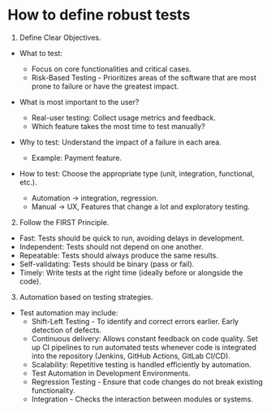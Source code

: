 # How to define robust tests

1. Define Clear Objectives.
   
- What to test:
  - Focus on core functionalities and critical cases.
  - Risk-Based Testing - Prioritizes areas of the software that are most prone to failure or have the greatest impact.
    
- What is most important to the user?
  - Real-user testing: Collect usage metrics and feedback.
  - Which feature takes the most time to test manually?
    
- Why to test: Understand the impact of a failure in each area.
  - Example: Payment feature.
 
- How to test: Choose the appropriate type (unit, integration, functional, etc.).
  - Automation -> integration, regression.
  - Manual -> UX, Features that change a lot and exploratory testing.

2. Follow the FIRST Principle.
  * Fast: Tests should be quick to run, avoiding delays in development.
  * Independent: Tests should not depend on one another.
  * Repeatable: Tests should always produce the same results.
  * Self-validating: Tests should be binary (pass or fail).
  * Timely: Write tests at the right time (ideally before or alongside the code).

3. Automation based on testing strategies.
   
  - Test automation may include:
    * Shift-Left Testing -  To identify and correct errors earlier. Early detection of defects.
    * Continuous delivery: Allows constant feedback on code quality. Set up CI pipelines to run automated tests whenever code is integrated into the repository (Jenkins, GitHub Actions, GitLab CI/CD).
    * Scalability: Repetitive testing is handled efficiently by automation.
    * Test Automation in Development Environments.
    * Regression Testing - Ensure that code changes do not break existing functionality.
    * Integration - Checks the interaction between modules or systems.
